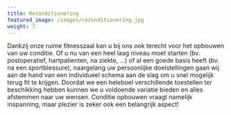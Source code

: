 ```yaml
---
title: Reconditionering
featured_image: /images/reconditionering.jpg
weight: 7
---
```

Dankzij onze ruime fitnesszaal kan u bij ons ook terecht voor het opbouwen van uw conditie. Of u nu van een heel laag niveau moet starten (bv. postoperatief, hartpatienten, na ziekte, ...) of al een goede basis heeft (bv. na een sportblessure),  naargelang uw persoonlijke doelstellingen gaan wij aan de hand van een individueel schema aan de slag om u snel mogelijk terug fit te krijgen. Doordat we een heleboel verschillende toestellen ter beschikking hebben kunnen we u voldoende variatie bieden en alles afstemmen naar uw wensen. Conditie opbouwen vraagt namelijk inspanning, maar plezier is zeker ook een belangrijk aspect!
